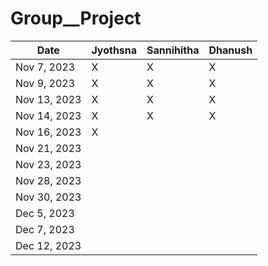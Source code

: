 # Group__Project

| Date       | Jyothsna        | Sannihitha       | Dhanush          |    
|------------|-----------------|------------------|------------------|
| Nov 7, 2023|    X            |        X         |       X         |
| Nov 9, 2023|    X            |        X          |       X         |
| Nov 13, 2023|   X            |        X          |       X         |
| Nov 14, 2023|   X           |         X         |       X           |
| Nov 16, 2023|   X           |                  |                  |
| Nov 21, 2023|                |                  |                  |
| Nov 23, 2023|                |                  |                  |
| Nov 28, 2023|                |                  |                  |
| Nov 30, 2023|                |                  |                  |
| Dec 5, 2023 |                |                  |                  |
| Dec 7, 2023 |                |                  |                  |
| Dec 12, 2023|                |                  |                  |
